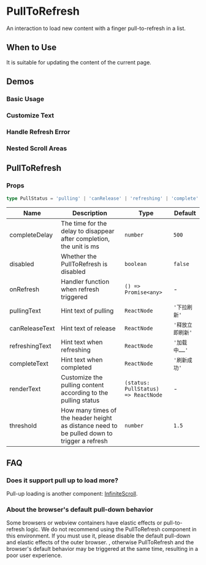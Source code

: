 # PullToRefresh

An interaction to load new content with a finger pull-to-refresh in a list.

## When to Use

It is suitable for updating the content of the current page.

## Demos

### Basic Usage

<code src="./demos/demo1.tsx"></code>

### Customize Text

<code src="./demos/demo2.tsx"></code>

### Handle Refresh Error

<code src="./demos/demo3.tsx"></code>

### Nested Scroll Areas

<code src="./demos/demo-nested.tsx"></code>

## PullToRefresh

### Props

```ts | pure
type PullStatus = 'pulling' | 'canRelease' | 'refreshing' | 'complete'
```

| Name | Description | Type | Default |
| --- | --- | --- | --- |
| completeDelay | The time for the delay to disappear after completion, the unit is ms | `number` | `500` |
| disabled | Whether the PullToRefresh is disabled | `boolean` | `false` |
| onRefresh | Handler function when refresh triggered | `() => Promise<any>` | - |
| pullingText | Hint text of pulling | `ReactNode` | `'下拉刷新'` |
| canReleaseText | Hint text of release | `ReactNode` | `'释放立即刷新'` |
| refreshingText | Hint text when refreshing | `ReactNode` | `'加载中……'` |
| completeText | Hint text when completed | `ReactNode` | `'刷新成功'` |
| renderText | Customize the pulling content according to the pulling status | `(status: PullStatus) => ReactNode` | - |
| threshold | How many times of the header height as distance need to be pulled down to trigger a refresh | `number` | `1.5` |

## FAQ

### Does it support pull up to load more?

Pull-up loading is another component: [InfiniteScroll](/components/infinite-scroll).

### About the browser's default pull-down behavior

Some browsers or webview containers have elastic effects or pull-to-refresh logic. We do not recommend using the PullToRefresh component in this environment. If you must use it, please disable the default pull-down and elastic effects of the outer browser. , otherwise PullToRefresh and the browser's default behavior may be triggered at the same time, resulting in a poor user experience.
